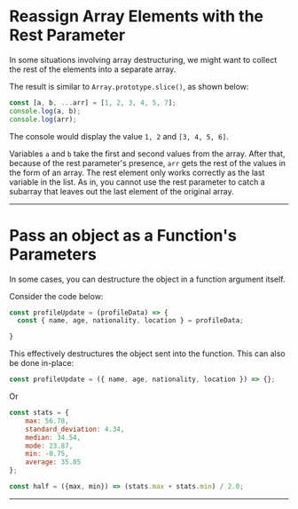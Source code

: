 
# Reassign Array Elements with the Rest Parameter

In some situations involving array destructuring, we might want to collect the rest of the elements into a separate array.

The result is similar to `Array.prototype.slice()`, as shown below:

```js
const [a, b, ...arr] = [1, 2, 3, 4, 5, 7];
console.log(a, b);
console.log(arr);
```
The console would display the value `1, 2` and `[3, 4, 5, 6]`.

Variables `a` and `b` take the first and second values from the array. After that, because of the rest parameter's presence, `arr` gets the rest of the values in the form of an array. The rest element only works correctly as the last variable in the list. As in, you cannot use the rest parameter to catch a subarray that leaves out the last element of the original array.

---

# Pass an object as a Function's Parameters
In some cases, you can destructure the object in a function argument itself.

Consider the code below:

```js
const profileUpdate = (profileData) => {
  const { name, age, nationality, location } = profileData;

}
```

This effectively destructures the object sent into the function. This can also be done in-place:

```js
const profileUpdate = ({ name, age, nationality, location }) => {};
```

Or

```js
const stats = {
	max: 56.78,
	standard_deviation: 4.34,
	median: 34.54,
	mode: 23.87,
	min: -0.75,
	average: 35.85
};

const half = ({max, min}) => (stats.max + stats.min) / 2.0;
```
---